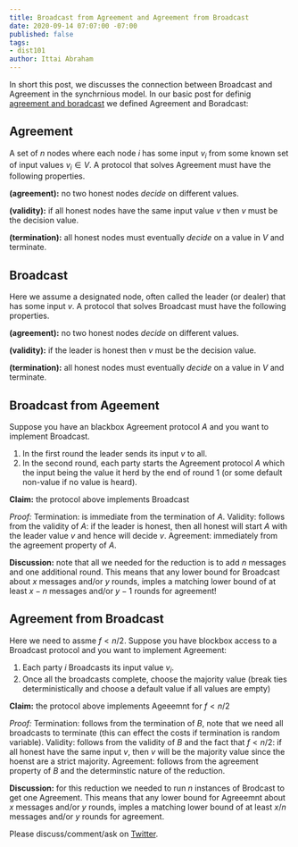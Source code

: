 ```yaml
---
title: Broadcast from Agreement and Agreement from Broadcast
date: 2020-09-14 07:07:00 -07:00
published: false
tags:
- dist101
author: Ittai Abraham
---
```


In short this post, we discusses the connection between Broadcast and Agreement in the synchrnious model.
In our basic post for definig [agreement and boradcast](https://decentralizedthoughts.github.io/2019-06-27-defining-consensus/) we defined Agreement and Boradcast:

## Agreement
A set of $n$ nodes where each node $i$ has some input $v_i$ from some known set of input values $v_i \in V$. A protocol that solves Agreement must have the following properties.

**(agreement):** no two honest nodes *decide* on different values.

**(validity):** if all honest nodes have the same input value $v$ then $v$ must be the decision value.

**(termination):** all honest nodes must eventually *decide* on a value in $V$ and terminate.

## Broadcast
Here we assume a designated node, often called the leader (or dealer) that has some input $v$. A protocol that solves Broadcast must have the following properties.

**(agreement):** no two honest nodes *decide* on different values.

**(validity):** if the leader is honest then $v$ must be the decision value.

**(termination):** all honest nodes must eventually *decide* on a value in $V$ and terminate.

## Broadcast from Ageement

Suppose you have an blackbox Agreement protocol $A$ and you want to implement Broadcast. 
1. In the first round the leader sends its input $v$ to all.
2. In the second round, each party starts the Agreement protocol $A$ which the input being the value it herd by the end of round 1 (or some default non-value if no value is heard).

**Claim:** the protocol above implements Broadcast

*Proof:* Termination: is immediate from the termination of $A$. Validity: follows from the validity of $A$: if the leader is honest, then all honest will start $A$ with the leader value $v$ and hence will decide $v$. Agreement: immediately from the agreement property of $A$.

**Discussion:** note that all we needed for the reduction is to add $n$ messages and one additional round. This means that any lower bound for Broadcast about $x$ messages and/or $y$ rounds, imples a matching lower bound of at least $x-n$ messages and/or $y-1$ rounds for agreement!

## Agreement from Broadcast

Here we need to assme $f<n/2$. Suppose you have blockbox access to a Broadcast protocol and you want to implement Agreement:

1. Each party $i$ Broadcasts its input value $v_i$.
2. Once all the broadcasts complete, choose the majority value (break ties deterministically and choose a default value if all values are empty)

**Claim:** the protocol above implements Ageeemnt for $f<n/2$

*Proof:* Termination: follows from the termination of $B$, note that we need all broadcasts to terminate (this can effect the costs if termination is random variable). Validity: follows from the validity of $B$ and the fact that $f<n/2$: if all honest have the same input $v$, then $v$ will be the majority value since the hoenst are a strict majority. Agreement: follows from the agreement property of $B$ and the determinstic nature of the reduction.


**Discussion:** for this reduction we needed to run $n$ instances of Brodcast to get one Agreement. This means that any lower bound for Agreeemnt about $x$ messages and/or $y$ rounds, imples a matching lower bound of at least $x/n$ messages and/or $y$ rounds for agreement.

Please discuss/comment/ask on [Twitter]().

